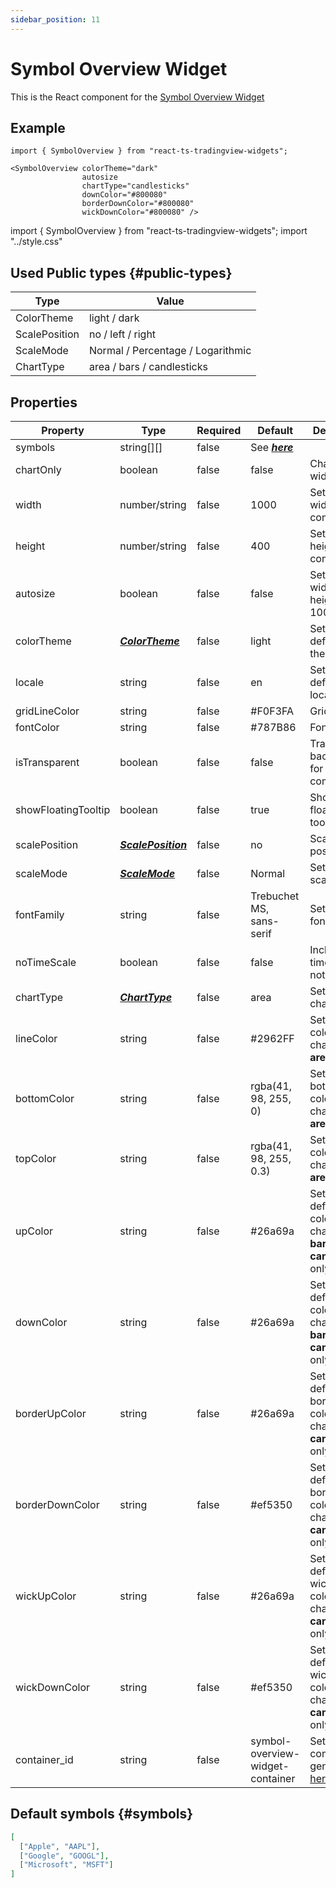 ```yaml
---
sidebar_position: 11
---
```


# Symbol Overview Widget

This is the React component for the [Symbol Overview Widget](https://www.tradingview.com/widget/symbol-overview/)

## Example

```
import { SymbolOverview } from "react-ts-tradingview-widgets";

<SymbolOverview colorTheme="dark"
                autosize
                chartType="candlesticks"
                downColor="#800080"
                borderDownColor="#800080"
                wickDownColor="#800080" />
```

import { SymbolOverview } from "react-ts-tradingview-widgets";
import "../style.css"

<div className="height-400">
  <SymbolOverview colorTheme="dark" autosize chartType="candlesticks" downColor="#800080" borderDownColor="#800080" wickDownColor="#800080"></SymbolOverview>
</div>

## Used Public types {#public-types}

| Type          | Value                             |
| ------------- | --------------------------------- |
| ColorTheme    | light / dark                      |
| ScalePosition | no / left / right                 |
| ScaleMode     | Normal / Percentage / Logarithmic |
| ChartType     | area / bars / candlesticks        |

## Properties

| Property            | Type                                 | Required | Default                          | Description                                                                           |
| ------------------- | ------------------------------------ | -------- | -------------------------------- | ------------------------------------------------------------------------------------- |
| symbols             | string[][]                           | false    | See [_**here**_](#symbols)       |
| chartOnly           | boolean                              | false    | false                            | Chart only in widget                                                                  |
| width               | number/string                        | false    | 1000                             | Sets a static width on the component                                                  |
| height              | number/string                        | false    | 400                              | Sets a static height on the component                                                 |
| autosize            | boolean                              | false    | false                            | Sets the width and height to 100%                                                     |
| colorTheme          | [_**ColorTheme**_](#public-types)    | false    | light                            | Sets the default theme                                                                |
| locale              | string                               | false    | en                               | Sets the default locale                                                               |
| gridLineColor       | string                               | false    | #F0F3FA                          | Grid color                                                                            |
| fontColor           | string                               | false    | #787B86                          | Font color                                                                            |
| isTransparent       | boolean                              | false    | false                            | Transparent background for component                                                  |
| showFloatingTooltip | boolean                              | false    | true                             | Show floating tooltip                                                                 |
| scalePosition       | [_**ScalePosition**_](#public-types) | false    | no                               | Scale position                                                                        |
| scaleMode           | [_**ScaleMode**_](#public-types)     | false    | Normal                           | Sets the scale type                                                                   |
| fontFamily          | string                               | false    | Trebuchet MS, sans-serif         | Set the chart font                                                                    |
| noTimeScale         | boolean                              | false    | false                            | Include a time scale or not                                                           |
| chartType           | [_**ChartType**_](#public-types)     | false    | area                             | Sets the chart type                                                                   |
| lineColor           | string                               | false    | #2962FF                          | Sets the line color, chartType **area** only.                                         |
| bottomColor         | string                               | false    | rgba(41, 98, 255, 0)             | Sets the bottom color, chartType **area** only.                                       |
| topColor            | string                               | false    | rgba(41, 98, 255, 0.3)           | Sets the top color, chartType **area** only.                                          |
| upColor             | string                               | false    | #26a69a                          | Sets the default up color, chartType **bars or candlesticks** only                    |
| downColor           | string                               | false    | #26a69a                          | Sets the default down color, chartType **bars or candlesticks** only                  |
| borderUpColor       | string                               | false    | #26a69a                          | Sets the default borderUp color, chartType **candlesticks** only                      |
| borderDownColor     | string                               | false    | #ef5350                          | Sets the default borderDown color, chartType **candlesticks** only                    |
| wickUpColor         | string                               | false    | #26a69a                          | Sets the default wickUp color, chartType **candlesticks** only                        |
| wickDownColor       | string                               | false    | #ef5350                          | Sets the default wickDown color, chartType **candlesticks** only                      |
| container_id        | string                               | false    | symbol-overview-widget-container | Set container_id generated [here](https://www.tradingview.com/widget/advanced-chart/) |

## Default symbols {#symbols}

```json
[
  ["Apple", "AAPL"],
  ["Google", "GOOGL"],
  ["Microsoft", "MSFT"]
]
```
